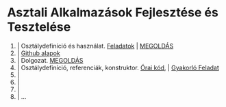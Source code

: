 # Asztali Alkalmazások Fejlesztése és Tesztelése

1. | Osztálydefiníció és használat. <a href="https://github.com/czegledi-david/Asztali_alkalmazasok_fejlesztese_13evfolyam/blob/ab3e785edb24981ae4ae11bc273d7a8268a90ac0/1.alkalom/Csharp-gyak_04.pdf">Feladatok</a> | <a href="https://github.com/czegledi-david/Asztali_alkalmazasok_fejlesztese_13evfolyam/blob/d3abbf87617751af7b248f014b2b3fafc7a3f2ba/1.alkalom/Program.cs">MEGOLDÁS</a>
2. | <a href="https://www.w3schools.com/git/default.asp?remote=github">Github alapok</a>
3. | Dolgozat. <a href="">MEGOLDÁS</a>
4. | Osztálydefiníció, referenciák, konstruktor. <a href="">Órai kód</a>,
   | <a href="">Gyakorló Feladat</a>
7. |
8. |
9. |
10. |
...
